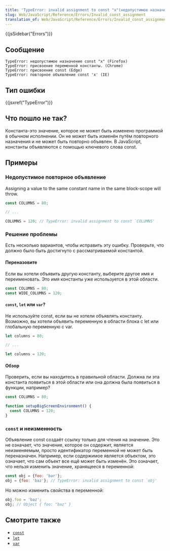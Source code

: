 ```yaml
---
title: 'TypeError: invalid assignment to const "x"(недопустимое назначение const "x")'
slug: Web/JavaScript/Reference/Errors/Invalid_const_assignment
translation_of: Web/JavaScript/Reference/Errors/Invalid_const_assignment
---
```


{{jsSidebar("Errors")}}

## Сообщение

```
TypeError: недопустимое назначение const "x" (Firefox)
TypeError: присвоение переменной константы. (Chrome)
TypeError: присвоение const (Edge)
TypeError: повторное объявление const 'x' (IE)
```

## Тип ошибки

{{jsxref("TypeError")}}

## Что пошло не так?

Константа-это значение, которое не может быть изменено программой в обычном исполнении. Он не может быть изменён путём повторного назначения и не может быть повторно объявлен. В JavaScript, константы объявляются с помощью ключевого слова const.

## Примеры

### Недопустимое повторное объявление

Assigning a value to the same constant name in the same block-scope will throw.

```js example-bad
const COLUMNS = 80;

// ...

COLUMNS = 120; // TypeError: invalid assignment to const `COLUMNS'
```

### Решение проблемы

Есть несколько вариантов, чтобы исправить эту ошибку. Проверьте, что должно было быть достигнуто с рассматриваемой константой.

#### Переназовите

Если вы хотели объявить другую константу, выберите другое имя и переименовать. Это имя константы уже используется в этой области.

```js example-good
const COLUMNS = 80;
const WIDE_COLUMNS = 120;
```

#### `const`, `let` или `var`?

Не используйте const, если вы не хотели объявлять константу. Возможно, вы хотели объявить переменную в области блока с let или глобальную переменную с var.

```js example-good
let columns = 80;

// ...

let columns = 120;
```

#### Обзор

Проверить, если вы находитесь в правильной области. Должна ли эта константа появиться в этой области или она должна была появиться в функции, например?

```js example-good
const COLUMNS = 80;

function setupBigScreenEnvironment() {
  const COLUMNS = 120;
}
```

### `const` и неизменность

Объявление const создаёт ссылку только для чтения на значение. Это не означает, что значение, которое он содержит, является неизменяемым, просто идентификатор переменной не может быть переназначен. Например, если содержимое является объектом, это означает, что сам объект все ещё может быть изменён. Это означает, что нельзя изменить значение, хранящееся в переменной:

```js example-bad
const obj = {foo: 'bar'};
obj = {foo: 'baz'}; // TypeError: invalid assignment to const `obj'
```

Но можно изменить свойства в переменной:

```js example-good
obj.foo = 'baz';
obj; // Object { foo: "baz" }
```

## Смотрите также

- [`const`](/en-US/docs/Web/JavaScript/Reference/Statements/const)
- [`let`](/en-US/docs/Web/JavaScript/Reference/Statements/let)
- [`var`](/en-US/docs/Web/JavaScript/Reference/Statements/var)
